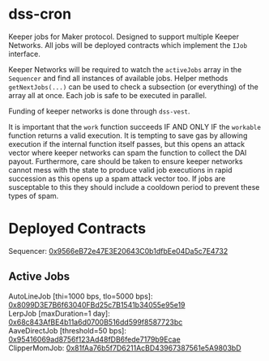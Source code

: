 # dss-cron

Keeper jobs for Maker protocol. Designed to support multiple Keeper Networks. All jobs will be deployed contracts which implement the `IJob` interface.

Keeper Networks will be required to watch the `activeJobs` array in the `Sequencer` and find all instances of available jobs. Helper methods `getNextJobs(...)` can be used to check a subsection (or everything) of the array all at once. Each job is safe to be executed in parallel.

Funding of keeper networks is done through `dss-vest`.

It is important that the `work` function succeeds IF AND ONLY IF the `workable` function returns a valid execution. It is tempting to save gas by allowing execution if the internal function itself passes, but this opens an attack vector where keeper networks can spam the function to collect the DAI payout. Furthermore, care should be taken to ensure keeper networks cannot mess with the state to produce valid job executions in rapid succession as this opens up a spam attack vector too. If jobs are susceptable to this they should include a cooldown period to prevent these types of spam.

# Deployed Contracts

Sequencer: [0x9566eB72e47E3E20643C0b1dfbEe04Da5c7E4732](https://etherscan.io/address/0x9566eB72e47E3E20643C0b1dfbEe04Da5c7E4732#code)  

## Active Jobs

AutoLineJob [thi=1000 bps, tlo=5000 bps]: [0x8099D3E7B6f63040FBd25c7B1541b34055e95e19](https://etherscan.io/address/0x8099D3E7B6f63040FBd25c7B1541b34055e95e19#code)  
LerpJob [maxDuration=1 day]: [0x68c843AfBE4b11a6d0700B516dd599f8587723bc](https://etherscan.io/address/0x68c843AfBE4b11a6d0700B516dd599f8587723bc#code)  
AaveDirectJob [threshold=50 bps]: [0x95416069ad8756f123Ad48fDB6fede7179b9Ecae](https://etherscan.io/address/0x95416069ad8756f123Ad48fDB6fede7179b9Ecae#code)  
ClipperMomJob: [0x81fAa76b5f7D6211AcBD43967387561e5A9803bD](https://etherscan.io/address/0x81fAa76b5f7D6211AcBD43967387561e5A9803bD#code)  
